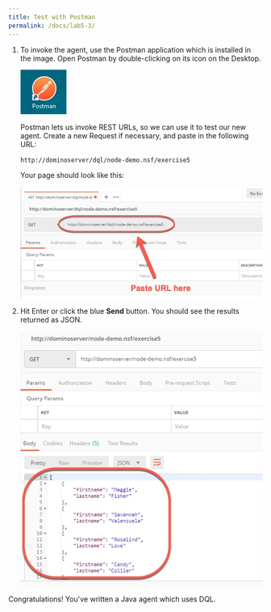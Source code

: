 ```yaml
---
title: Test with Postman
permalink: /docs/lab5-3/
---
```


1. To invoke the agent, use the Postman application which is installed in the image.  Open Postman by double-clicking on its icon on the Desktop.

    ![](../images/ex4c/postman.jpg)

    Postman lets us invoke REST URLs, so we can use it to test our new agent.  Create a new Request if necessary, and paste in the following URL:

    ```
    http://dominoserver/dql/node-demo.nsf/exercise5
    ``` 

    Your page should look like this:

    ![](../images/ex5c/set-up-postman-call.jpg)

1. Hit Enter or click the blue **Send** button.  You should see the results returned as JSON.

    ![](../images/ex5c/results.jpg)


Congratulations! You've written a Java agent which uses DQL.